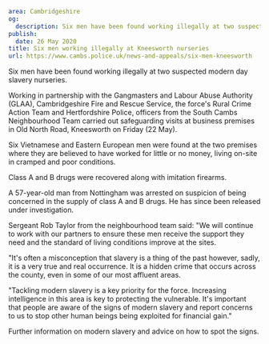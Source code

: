 ```yaml
area: Cambridgeshire
og:
  description: Six men have been found working illegally at two suspected modern day slavery nurseries.
publish:
  date: 26 May 2020
title: Six men working illegally at Kneesworth nurseries
url: https://www.cambs.police.uk/news-and-appeals/six-men-kneesworth
```

Six men have been found working illegally at two suspected modern day slavery nurseries.

Working in partnership with the Gangmasters and Labour Abuse Authority (GLAA), Cambridgeshire Fire and Rescue Service, the force's Rural Crime Action Team and Hertfordshire Police, officers from the South Cambs Neighbourhood Team carried out safeguarding visits at business premises in Old North Road, Kneesworth on Friday (22 May).

Six Vietnamese and Eastern European men were found at the two premises where they are believed to have worked for little or no money, living on-site in cramped and poor conditions.

Class A and B drugs were recovered along with imitation firearms.

A 57-year-old man from Nottingham was arrested on suspicion of being concerned in the supply of class A and B drugs. He has since been released under investigation.

Sergeant Rob Taylor from the neighbourhood team said: "We will continue to work with our partners to ensure these men receive the support they need and the standard of living conditions improve at the sites.

"It's often a misconception that slavery is a thing of the past however, sadly, it is a very true and real occurrence. It is a hidden crime that occurs across the county, even in some of our most affluent areas.

"Tackling modern slavery is a key priority for the force. Increasing intelligence in this area is key to protecting the vulnerable. It's important that people are aware of the signs of modern slavery and report concerns to us to stop other human beings being exploited for financial gain."

Further information on modern slavery and advice on how to spot the signs.

